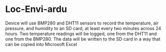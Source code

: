# Loc-Envi-ardu
Device will use BMP280 and DHT11 sensors to record the temperature, air pressure, and humidity to an SD card, at least every two minutes across 24 hours. Two temperature readings will be logged, one from the DHT11 and one from the BMP280. The data will be written to the SD card in a way that can be copied into Microsoft Excel
